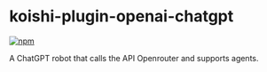# koishi-plugin-openai-chatgpt

[![npm](https://img.shields.io/npm/v/koishi-plugin-openarouter-chatgpt?style=flat-square)](https://www.npmjs.com/package/koishi-plugin-openarouter-chatgpt)

A ChatGPT robot that calls the API Openrouter and supports agents.
